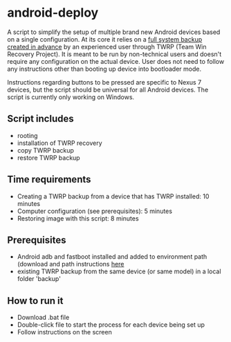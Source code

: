 android-deploy
==============

A script to simplify the setup of multiple brand new Android devices based on a single configuration. At its core it relies on a [full system backup created in advance](https://www.google.com/search?q=create+backup+in+TWRP) by an experienced user through TWRP (Team Win Recovery Project). It is meant to be run by non-technical users and doesn't require any configuration on the actual device. User does not need to follow any instructions other than booting up device into bootloader mode. 

Instructions regarding buttons to be pressed are specific to Nexus 7 devices, but the script should be universal for all Android devices. The script is currently only working on Windows. 

Script includes
---------------
* rooting
* installation of TWRP recovery
* copy TWRP backup 
* restore TWRP backup

Time requirements
----------------
* Creating a TWRP backup from a device that has TWRP installed: 10 minutes
* Computer configuration (see prerequisites): 5 minutes
* Restoring image with this script: 8 minutes

Prerequisites
-------------
* Android adb and fastboot installed and added to environment path (download and path instructions [here](http://lifehacker.com/the-easiest-way-to-install-androids-adb-and-fastboot-to-1586992378)
* existing TWRP backup from the same device (or same model) in a local folder 'backup' 

How to run it
-------------
* Download .bat file
* Double-click file to start the process for each device being set up
* Follow instructions on the screen
